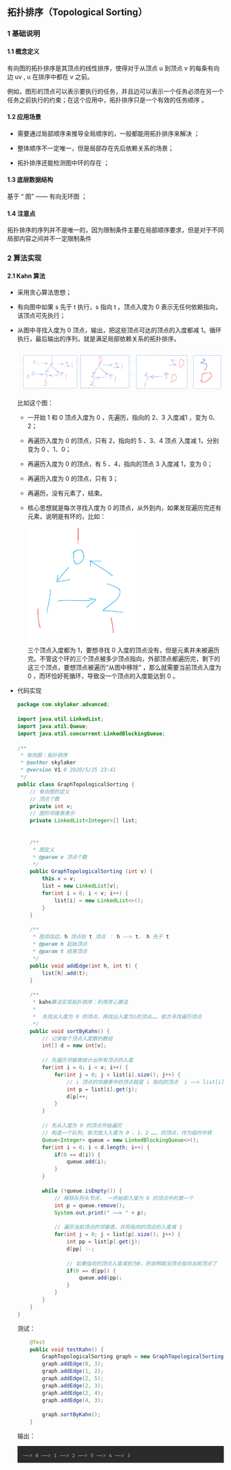 ## 拓扑排序（Topological Sorting）

### 1 基础说明

#### 1.1 概念定义

有向图的拓扑排序是其顶点的线性排序，使得对于从顶点 u 到顶点  v 的每条有向边 uv , u 在排序中都在 v 之前。 

例如，图形的顶点可以表示要执行的任务，并且边可以表示一个任务必须在另一个任务之前执行的约束；在这个应用中，拓扑排序只是一个有效的任务顺序 。

#### 1.2 应用场景

* 需要通过局部顺序来推导全局顺序的，一般都能用拓扑排序来解决 ；
* 整体顺序不一定唯一，但是局部存在先后依赖关系的场景；

* 拓扑排序还能检测图中环的存在 ；

#### 1.3 底层数据结构

基于 “ 图” —— 有向无环图 ；

#### 1.4 注意点

拓扑排序的序列并不是唯一的，因为限制条件主要在局部顺序要求，但是对于不同局部内容之间并不一定限制条件

### 2 算法实现

#### 2.1 Kahn 算法

* 采用贪心算法思想；

* 有向图中如果 s 先于 t 执行，s 指向 t 。顶点入度为 0 表示无任何依赖指向，该顶点可先执行；

* 从图中寻找入度为 0 顶点，输出，把这些顶点可达的顶点的入度都减 1。循环执行，最后输出的序列，就是满足局部依赖关系的拓扑排序。

  ![1591198979874](images.assets/1591198979874.png)

  比如这个图：

  * 一开始 1 和  0 顶点入度为 0 ，先遍历，指向的 2、3 入度减1 ，变为 0、2；

  * 再遍历入度为 0  的顶点，只有 2，指向的 5 、3、4 顶点 入度减 1，分别变为 0 、1、0；

  * 再遍历入度为 0  的顶点，有 5 、4，指向的顶点 3 入度减 1，变为 0；

  * 再遍历入度为 0  的顶点，只有 3；

  * 再遍历，没有元素了，结束。

  * 核心思想就是每次寻找入度为 0 的顶点，从外到内，如果发现遍历完还有元素，说明是有环的，比如：

    <img src="images.assets/1591199250947.png" alt="1591199250947" style="zoom: 33%;" />

    三个顶点入度都为 1，要想寻找 0 入度的顶点没有，但是元素并未被遍历完。不管这个环的三个顶点被多少顶点指向，外部顶点都遍历完，剩下的这三个顶点，要想顶点被遍历“从图中移除” ，那么就需要当前顶点入度为 0 ，而环恰好死循环，导致没一个顶点的入度能达到 0 。

* 代码实现

  ```java
  package com.skylaker.advanced;
  
  import java.util.LinkedList;
  import java.util.Queue;
  import java.util.concurrent.LinkedBlockingQueue;
  
  /**
   * 有向图：拓扑排序
   * @author skylaker
   * @version V1.0 2020/5/25 23:41
   */
  public class GraphTopologicalSorting {
      // 有向图的定义
      // 顶点个数
      private int v;
      // 图的邻接表表示
      private LinkedList<Integer>[] list;
  
  
      /**
       * 图定义
       * @param v 顶点个数
       */
      public GraphTopologicalSorting (int v) {
          this.v = v;
          list = new LinkedList[v];
          for(int i = 0; i < v; i++) {
              list[i] = new LinkedList<>();
          }
      }
  
      /**
       * 图添加边，h 顶点到 t 顶点 ： h ——> t， h 先于 t
       * @param h 起始顶点
       * @param t 结束顶点
       */
      public void addEdge(int h, int t) {
          list[h].add(t);
      }
  
      /**
       * kahn算法实现拓扑排序：利用贪心算法
       *
       *  先找出入度为 0 的顶点，再找出入度为1的顶点…… 依次寻找遍历顶点
       */
      public void sortByKahn() {
          // 记录每个顶点入度数的数组
          int[] d = new int[v];
  
          // 先遍历邻接表统计出所有顶点的入度
          for(int i = 0; i < v; i++) {
              for(int j = 0; j < list[i].size(); j++) {
                  // i 顶点的邻接表中的顶点就是 i 指向的顶点  i ——> list[i].get(j)
                  int p = list[i].get(j);
                  d[p]++;
              }
          }
  
          // 先从入度为 0 的顶点开始遍历
          // 构造一个队列，依次放入入度为 0 、1、2 …… 的顶点，作为临时中转
          Queue<Integer> queue = new LinkedBlockingQueue<>();
          for(int i = 0; i < d.length; i++) {
              if(0 == d[i]) {
                  queue.add(i);
              }
          }
  
          while (!queue.isEmpty()) {
              // 移除队列头节点， 一开始即入度为 0 的顶点中的第一个
              int p = queue.remove();
              System.out.print(" ——> " + p);
  
              // 遍历当前顶点的邻接表，并将指向的顶点的入度减 1
              for(int j = 0; j < list[p].size(); j++) {
                  int pp = list[p].get(j);
                  d[pp] --;
  
                  // 如果指向的顶点入度减到为0，则说明就没顶点指向当前顶点了
                  if(0 == d[pp]) {
                      queue.add(pp);
                  }
              }
          }
      }
  }
  
  ```
  
  测试：
  
  ```java
      @Test
      public void testKahn() {
          GraphTopologicalSorting graph = new GraphTopologicalSorting(6);
          graph.addEdge(0, 3);
          graph.addEdge(1, 2);
          graph.addEdge(2, 5);
          graph.addEdge(2, 3);
          graph.addEdge(2, 4);
          graph.addEdge(4, 3);
  
          graph.sortByKahn();
      }
  ```
  
  输出：
  
  ![1591196081516](images.assets/1591196081516.png)
  
  